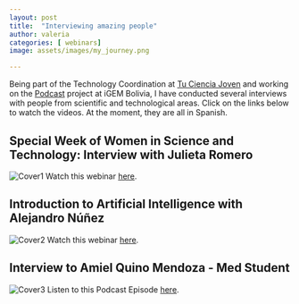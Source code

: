 ```yaml
---
layout: post
title:  "Interviewing amazing people"
author: valeria
categories: [ webinars]
image: assets/images/my_journey.png

---
```

Being part of the Technology Coordination at <a href="https://www.facebook.com/TuCienciaJoven">Tu Ciencia Joven</a> and working on the <a href="https://open.spotify.com/show/1FepUwBlSiNmBvh5kkKsqz?si=hnTcdV2JSY-aRvh79uNrjQ&fbclid=IwAR334LFr5LPaQWrCcxjbUhWyTEfdvKasIzeCAeRCYBsaQJLq-A6ADb6GYvY&nd=1">Podcast</a> project at iGEM Bolivia, I have conducted several interviews with people from scientific and technological areas. Click on the links below to watch the videos. At the moment, they are all in Spanish.

## Special Week of Women in Science and Technology: Interview with Julieta Romero

<img class="featured-image img-fluid" src="https:valeriacartagena.com/assets/images/entrevista_julieta.png" alt="Cover1">
Watch this webinar <a href="https://fb.watch/5h9xETpVgm/">here</a>.
<p></p>

## Introduction to Artificial Intelligence with Alejandro Núñez
<img class="featured-image img-fluid" src="https:valeriacartagena.com/assets/images/banner_entrevista.png" alt="Cover2">
Watch this webinar <a href="https://www.facebook.com/watch/live/?v=347103873386691&ref=watch_permalink">here</a>.
<p></p>

## Interview to Amiel Quino Mendoza - Med Student
<img class="featured-image img-fluid" src="https:valeriacartagena.com/assets/images/entrevista_amiel.png" alt="Cover3">
Listen to this Podcast Episode <a href="https://open.spotify.com/episode/1IWJPh3M4mUhUiTwIzEyxR/">here</a>.
<p></p>